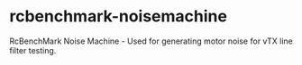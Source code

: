 # rcbenchmark-noisemachine
RcBenchMark Noise Machine - Used for generating motor noise for vTX line filter testing.
